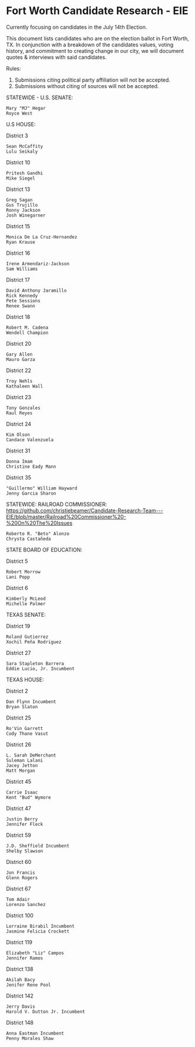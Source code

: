 # Fort Worth Candidate Research - EIE

Currently focusing on candidates in the July 14th Election.

This document lists candidates who are on the election ballot in Fort Worth, TX. In conjunction with a breakdown of the candidates values, voting history, and commitment to creating change in our city, we will document quotes & interviews with said candidates.

Rules:
  1. Submissions citing political party affiliation will not be accepted.
  2. Submissions without citing of sources will not be accepted.

STATEWIDE - U.S. SENATE:

    Mary "MJ" Hegar
    Royce West

U.S HOUSE:

  District 3

    Sean McCaffity
    Lulu Seikaly 

  District 10

    Pritesh Gandhi
    Mike Siegel

  District 13

    Greg Sagan
    Gus Trujillo
    Ronny Jackson
    Josh Winegarner

  District 15

    Monica De La Cruz-Hernandez
    Ryan Krause

  District 16

    Irene Armendariz-Jackson
    Sam Williams

  District 17

    David Anthony Jaramillo
    Rick Kennedy
    Pete Sessions
    Renee Swann

  District 18

    Robert M. Cadena
    Wendell Champion

  District 20

    Gary Allen
    Mauro Garza

  District 22

    Troy Nehls
    Kathaleen Wall

  District 23

    Tony Gonzales
    Raul Reyes

  District 24

    Kim Olson
    Candace Valenzuela

  District 31

    Donna Imam
    Christine Eady Mann

  District 35

    "Guillermo" William Hayward
    Jenny Garcia Sharon

STATEWIDE: RAILROAD COMMISSIONER: <https://github.com/christiebeamer/Candidate-Research-Team---EIE/blob/master/Railroad%20Commissioner%20-%20On%20The%20Issues>

    Roberto R. "Beto" Alonzo
    Chrysta Castañeda

STATE BOARD OF EDUCATION:

  District 5

    Robert Morrow
    Lani Popp

  District 6

    Kimberly McLeod
    Michelle Palmer

TEXAS SENATE:

  District 19

    Roland Gutierrez
    Xochil Peña Rodriguez

  District 27

    Sara Stapleton Barrera
    Eddie Lucio, Jr. Incumbent

TEXAS HOUSE:

  District 2

    Dan Flynn Incumbent
    Bryan Slaton

  District 25

    Ro'Vin Garrett
    Cody Thane Vasut

  District 26

    L. Sarah DeMerchant
    Suleman Lalani
    Jacey Jetton
    Matt Morgan

  District 45

    Carrie Isaac
    Kent "Bud" Wymore

  District 47

    Justin Berry
    Jennifer Fleck

  District 59

    J.D. Sheffield Incumbent
    Shelby Slawson

  District 60

    Jon Francis
    Glenn Rogers

  District 67

    Tom Adair
    Lorenzo Sanchez

  District 100

    Lorraine Birabil Incumbent
    Jasmine Felicia Crockett

  District 119

    Elizabeth "Liz" Campos
    Jennifer Ramos

  District 138

    Akilah Bacy
    Jenifer Rene Pool

  District 142

    Jerry Davis
    Harold V. Dutton Jr. Incumbent

  District 148

    Anna Eastman Incumbent
    Penny Morales Shaw 
